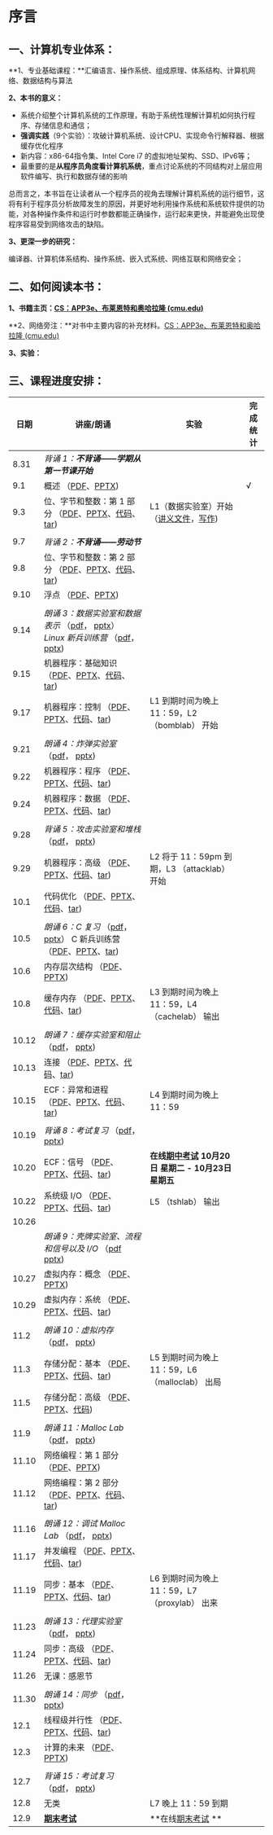 # 序言



## 一、计算机专业体系：

**1、专业基础课程：**汇编语言、操作系统、组成原理、体系结构、计算机网络、数据结构与算法

**2、本书的意义：**

- 系统介绍整个计算机系统的工作原理，有助于系统性理解计算机如何执行程序、存储信息和通信；
- **强调实践**（9个实验）：攻破计算机系统、设计CPU、实现命令行解释器、根据缓存优化程序
- 新内容：x86-64指令集、Intel Core i7 的虚拟地址架构、SSD、IPv6等；
- 最重要的是**从程序员角度看计算机系统**，重点讨论系统的不同结构对上层应用软件编写、执行和数据存储的影响

总而言之，本书旨在让读者从一个程序员的视角去理解计算机系统的运行细节，这将有利于程序员分析故障发生的原因，并更好地利用操作系统和系统软件提供的功能，对各种操作条件和运行时参数都能正确操作，运行起来更快，并能避免出现使程序容易受到网络攻击的缺陷。

**3、更深一步的研究：**

编译器、计算机体系结构、操作系统、嵌入式系统、网络互联和网络安全；



## 二、如何阅读本书：

**1、书籍主页：[CS：APP3e、布莱恩特和奥哈拉隆 (cmu.edu)](https://csapp.cs.cmu.edu/3e/students.html)**

**2、网络旁注：**对书中主要内容的补充材料。[CS：APP3e、布莱恩特和奥哈拉隆 (cmu.edu)](https://csapp.cs.cmu.edu/3e/waside.html)

**3、实验：** 



## 三、课程进度安排：

| 日期  | 讲座/朗诵                                                    | 实验                                                         | 完成统计 |
| ----- | ------------------------------------------------------------ | ------------------------------------------------------------ | -------- |
| 8.31  | *背诵  1：**不背诵——学期从第一节课开始***                    |                                                              |          |
| 9.1   | 概述 （[PDF](https://www.cs.cmu.edu/afs/cs/academic/class/15213-f15/www/lectures/01-overview.pdf)、[PPTX](https://www.cs.cmu.edu/afs/cs/academic/class/15213-f15/www/lectures/01-overview.pptx)) |                                                              | √        |
| 9.3   | 位、字节和整数：第 1 部分 （[PDF](https://www.cs.cmu.edu/afs/cs/academic/class/15213-f15/www/lectures/02-03-bits-ints.pdf)、[PPTX](https://www.cs.cmu.edu/afs/cs/academic/class/15213-f15/www/lectures/02-03-bits-ints.pptx)、[代码](https://www.cs.cmu.edu/afs/cs/academic/class/15213-f15/www/code/02-03-bits-ints)、[tar](https://www.cs.cmu.edu/afs/cs/academic/class/15213-f15/www/code/02-03-bits-ints.tar)) | L1（数据实验室）开始 （[讲义文件](https://www.cs.cmu.edu/afs/cs/academic/class/15213-f15/www/labs/datalab-handout.tar)，[写作](https://www.cs.cmu.edu/afs/cs/academic/class/15213-f15/www/labs/datalab.pdf)) |          |
|       |                                                              |                                                              |          |
| 9.7   | *背诵  2：**不背诵——劳动节***                                |                                                              |          |
| 9.8   | 位、字节和整数：第 2 部分 （[PDF](https://www.cs.cmu.edu/afs/cs/academic/class/15213-f15/www/lectures/02-03-bits-ints.pdf)、[PPTX](https://www.cs.cmu.edu/afs/cs/academic/class/15213-f15/www/lectures/02-03-bits-ints.pptx)、[代码](https://www.cs.cmu.edu/afs/cs/academic/class/15213-f15/www/code/02-03-bits-ints/)、[tar](https://www.cs.cmu.edu/afs/cs/academic/class/15213-f15/www/code/02-03-bits-ints.tar)) |                                                              |          |
| 9.10  | 浮点 （[PDF](https://www.cs.cmu.edu/afs/cs/academic/class/15213-f15/www/lectures/04-float.pdf)、[PPTX](https://www.cs.cmu.edu/afs/cs/academic/class/15213-f15/www/lectures/04-float.pptx)) |                                                              |          |
|       |                                                              |                                                              |          |
| 9.14  | *朗诵  3：数据实验室和数据表示* （[pdf](https://www.cs.cmu.edu/afs/cs/academic/class/15213-f15/www/recitations/rec03.pdf)， [pptx](https://www.cs.cmu.edu/afs/cs/academic/class/15213-f15/www/recitations/rec03.pptx)） *Linux 新兵训练营* （[pdf](https://www.cs.cmu.edu/afs/cs/academic/class/15213-f15/www/recitations/linux_boot_camp.pdf)， [pptx](https://www.cs.cmu.edu/afs/cs/academic/class/15213-f15/www/recitations/linux_boot_camp.pptx)) |                                                              |          |
| 9.15  | 机器程序：基础知识 （[PDF](https://www.cs.cmu.edu/afs/cs/academic/class/15213-f15/www/lectures/05-machine-basics.pdf)、[PPTX](https://www.cs.cmu.edu/afs/cs/academic/class/15213-f15/www/lectures/05-machine-basics.pptx)、[代码](https://www.cs.cmu.edu/afs/cs/academic/class/15213-f15/www/code/05-machine-basics)、[tar](https://www.cs.cmu.edu/afs/cs/academic/class/15213-f15/www/code/05-machine-basics.tar)) |                                                              |          |
| 9.17  | 机器程序：控制 （[PDF](https://www.cs.cmu.edu/afs/cs/academic/class/15213-f15/www/lectures/06-machine-control.pdf)、[PPTX](https://www.cs.cmu.edu/afs/cs/academic/class/15213-f15/www/lectures/06-machine-control.pptx)、[代码](https://www.cs.cmu.edu/afs/cs/academic/class/15213-f15/www/code/06-machine-control)、[tar](https://www.cs.cmu.edu/afs/cs/academic/class/15213-f15/www/code/06-machine-control.tar)) | L1 到期时间为晚上 11：59，L2 （bomblab） 开始                |          |
|       |                                                              |                                                              |          |
| 9.21  | *朗诵  4：炸弹实验室* （[pdf](https://www.cs.cmu.edu/afs/cs/academic/class/15213-f15/www/recitations/rec04.pdf)， [pptx](https://www.cs.cmu.edu/afs/cs/academic/class/15213-f15/www/recitations/rec04.pptx)) |                                                              |          |
| 9.22  | 机器程序：程序 （[PDF](https://www.cs.cmu.edu/afs/cs/academic/class/15213-f15/www/lectures/07-machine-procedures.pdf)、[PPTX](https://www.cs.cmu.edu/afs/cs/academic/class/15213-f15/www/lectures/07-machine-procedures.pptx)、[代码](https://www.cs.cmu.edu/afs/cs/academic/class/15213-f15/www/code/07-machine-procedures)、[tar](https://www.cs.cmu.edu/afs/cs/academic/class/15213-f15/www/code/07-machine-procedures.tar)) |                                                              |          |
| 9.24  | 机器程序：数据 （[PDF](https://www.cs.cmu.edu/afs/cs/academic/class/15213-f15/www/lectures/08-machine-data.pdf)、[PPTX](https://www.cs.cmu.edu/afs/cs/academic/class/15213-f15/www/lectures/08-machine-data.pptx)、[代码](https://www.cs.cmu.edu/afs/cs/academic/class/15213-f15/www/code/08-machine-data)、[tar](https://www.cs.cmu.edu/afs/cs/academic/class/15213-f15/www/code/08-machine-data.tar)) |                                                              |          |
|       |                                                              |                                                              |          |
| 9.28  | *背诵 5：攻击实验室和堆栈* （[pdf](https://www.cs.cmu.edu/afs/cs/academic/class/15213-f15/www/recitations/rec05.pdf)， [pptx](https://www.cs.cmu.edu/afs/cs/academic/class/15213-f15/www/recitations/rec05.pptx)) |                                                              |          |
| 9.29  | 机器程序：高级 （[PDF](https://www.cs.cmu.edu/afs/cs/academic/class/15213-f15/www/lectures/09-machine-advanced.pdf)、[PPTX](https://www.cs.cmu.edu/afs/cs/academic/class/15213-f15/www/lectures/09-machine-advanced.pptx)、[代码](https://www.cs.cmu.edu/afs/cs/academic/class/15213-f15/www/code/09-machine-advanced)、[tar](https://www.cs.cmu.edu/afs/cs/academic/class/15213-f15/www/code/09-machine-advanced.tar)) | L2 将于 11：59pm 到期，L3 （attacklab） 开始                 |          |
| 10.1  | 代码优化 （[PDF](https://www.cs.cmu.edu/afs/cs/academic/class/15213-f15/www/lectures/10-optimization.pdf)、[PPTX](https://www.cs.cmu.edu/afs/cs/academic/class/15213-f15/www/lectures/10-optimization.pptx)、[代码](https://www.cs.cmu.edu/afs/cs/academic/class/15213-f15/www/code/10-optimization)、[tar](https://www.cs.cmu.edu/afs/cs/academic/class/15213-f15/www/code/10-optimization.tar)) |                                                              |          |
|       |                                                              |                                                              |          |
| 10.5  | *朗诵 6：C 复习* （[pdf](https://www.cs.cmu.edu/afs/cs/academic/class/15213-f15/www/recitations/rec06.pdf)， [pptx](https://www.cs.cmu.edu/afs/cs/academic/class/15213-f15/www/recitations/rec06.pptx)） C 新兵训练营 （[PDF](https://www.cs.cmu.edu/afs/cs/academic/class/15213-f15/www/recitations/c_boot_camp.pdf)、[PPTX](https://www.cs.cmu.edu/afs/cs/academic/class/15213-f15/www/recitations/c_boot_camp.pptx)、[tar](https://www.cs.cmu.edu/afs/cs/academic/class/15213-f15/www/recitations/c_boot_camp.tar)) |                                                              |          |
| 10.6  | 内存层次结构 （[PDF](https://www.cs.cmu.edu/afs/cs/academic/class/15213-f15/www/lectures/11-memory-hierarchy.pdf)、[PPTX](https://www.cs.cmu.edu/afs/cs/academic/class/15213-f15/www/lectures/11-memory-hierarchy.pptx)) |                                                              |          |
| 10.8  | 缓存内存 （[PDF](https://www.cs.cmu.edu/afs/cs/academic/class/15213-f15/www/lectures/12-cache-memories.pdf)、[PPTX](https://www.cs.cmu.edu/afs/cs/academic/class/15213-f15/www/lectures/12-cache-memories.pptx)、[代码](https://www.cs.cmu.edu/afs/cs/academic/class/15213-f15/www/code/12-cache-memories)、[tar](https://www.cs.cmu.edu/afs/cs/academic/class/15213-f15/www/code/12-cache-memories.tar)) | L3 到期时间为晚上 11：59，L4 （cachelab） 输出               |          |
|       |                                                              |                                                              |          |
| 10.12 | *朗诵 7：缓存实验室和阻止* （[pdf](https://www.cs.cmu.edu/afs/cs/academic/class/15213-f15/www/recitations/rec07.pdf)， [pptx](https://www.cs.cmu.edu/afs/cs/academic/class/15213-f15/www/recitations/rec07.pptx)) |                                                              |          |
| 10.13 | 连接 （[PDF](https://www.cs.cmu.edu/afs/cs/academic/class/15213-f15/www/lectures/13-linking.pdf)、[PPTX](https://www.cs.cmu.edu/afs/cs/academic/class/15213-f15/www/lectures/13-linking.pptx)、[代码](https://www.cs.cmu.edu/afs/cs/academic/class/15213-f15/www/code/13-linking)、[tar](https://www.cs.cmu.edu/afs/cs/academic/class/15213-f15/www/code/13-linking.tar)) |                                                              |          |
| 10.15 | ECF：异常和进程 （[PDF](https://www.cs.cmu.edu/afs/cs/academic/class/15213-f15/www/lectures/14-ecf-procs.pdf)、[PPTX](https://www.cs.cmu.edu/afs/cs/academic/class/15213-f15/www/lectures/14-ecf-procs.pptx)、[代码](https://www.cs.cmu.edu/afs/cs/academic/class/15213-f15/www/code/14-ecf-procs)、[tar](https://www.cs.cmu.edu/afs/cs/academic/class/15213-f15/www/code/14-ecf-procs.tar)) | L4 到期时间为晚上 11：59                                     |          |
|       |                                                              |                                                              |          |
| 10.19 | *背诵 8：考试复习* （[pdf](https://www.cs.cmu.edu/afs/cs/academic/class/15213-f15/www/recitations/rec08.pdf)， [pptx](https://www.cs.cmu.edu/afs/cs/academic/class/15213-f15/www/recitations/rec08.pptx)) |                                                              |          |
| 10.20 | ECF：信号 （[PDF](https://www.cs.cmu.edu/afs/cs/academic/class/15213-f15/www/lectures/15-ecf-signals.pdf)、[PPTX](https://www.cs.cmu.edu/afs/cs/academic/class/15213-f15/www/lectures/15-ecf-signals.pptx)、[代码](https://www.cs.cmu.edu/afs/cs/academic/class/15213-f15/www/code/15-ecf-signals)、[tar](https://www.cs.cmu.edu/afs/cs/academic/class/15213-f15/www/code/15-ecf-signals.tar)) | **在线[期中考试](https://www.cs.cmu.edu/afs/cs/academic/class/15213-f15/www/exams.html) 10月20日 星期二 - 10月23日星期五** |          |
| 10.22 | 系统级 I/O （[PDF](https://www.cs.cmu.edu/afs/cs/academic/class/15213-f15/www/lectures/16-io.pdf)、[PPTX](https://www.cs.cmu.edu/afs/cs/academic/class/15213-f15/www/lectures/16-io.pptx)、[代码](https://www.cs.cmu.edu/afs/cs/academic/class/15213-f15/www/code/16-io)、[tar](https://www.cs.cmu.edu/afs/cs/academic/class/15213-f15/www/code/16-io.tar)) | L5 （tshlab） 输出                                           |          |
| 10.26 |                                                              |                                                              |          |
|       | *朗诵 9：壳牌实验室、流程和信号以及 I/O* （[pdf](https://www.cs.cmu.edu/afs/cs/academic/class/15213-f15/www/recitations/rec09.pdf) [pptx](https://www.cs.cmu.edu/afs/cs/academic/class/15213-f15/www/recitations/rec09.pptx)) |                                                              |          |
| 10.27 | 虚拟内存：概念 （[PDF](https://www.cs.cmu.edu/afs/cs/academic/class/15213-f15/www/lectures/17-vm-concepts.pdf)、[PPTX](https://www.cs.cmu.edu/afs/cs/academic/class/15213-f15/www/lectures/17-vm-concepts.pptx)) |                                                              |          |
| 10.29 | 虚拟内存：系统 （[PDF](https://www.cs.cmu.edu/afs/cs/academic/class/15213-f15/www/lectures/18-vm-systems.pdf)、[PPTX](https://www.cs.cmu.edu/afs/cs/academic/class/15213-f15/www/lectures/18-vm-systems.pptx)、[代码](https://www.cs.cmu.edu/afs/cs/academic/class/15213-f15/www/code/18-vm-systems)、[tar](https://www.cs.cmu.edu/afs/cs/academic/class/15213-f15/www/code/18-vm-systems.tar)) |                                                              |          |
|       |                                                              |                                                              |          |
| 11.2  | *朗诵 10：虚拟内存* （[pdf](https://www.cs.cmu.edu/afs/cs/academic/class/15213-f15/www/recitations/rec10.pdf)， [pptx](https://www.cs.cmu.edu/afs/cs/academic/class/15213-f15/www/recitations/rec10.pptx)) |                                                              |          |
| 11.3  | 存储分配：基本 （[PDF](https://www.cs.cmu.edu/afs/cs/academic/class/15213-f15/www/lectures/19-malloc-basic.pdf)、[PPTX](https://www.cs.cmu.edu/afs/cs/academic/class/15213-f15/www/lectures/19-malloc-basic.pptx)、[代码](https://www.cs.cmu.edu/afs/cs/academic/class/15213-f15/www/code/19-malloc-basic)、[tar](https://www.cs.cmu.edu/afs/cs/academic/class/15213-f15/www/code/19-malloc-basic.tar)) | L5 到期时间为晚上 11：59，L6 （malloclab） 出局              |          |
| 11.5  | 存储分配：高级 （[PDF](https://www.cs.cmu.edu/afs/cs/academic/class/15213-f15/www/lectures/20-malloc-advanced.pdf)、[PPTX](https://www.cs.cmu.edu/afs/cs/academic/class/15213-f15/www/lectures/20-malloc-advanced.pptx)、[代码](https://www.cs.cmu.edu/afs/cs/academic/class/15213-f15/www/code/20-malloc-advanced/)) |                                                              |          |
|       |                                                              |                                                              |          |
| 11.9  | *朗诵 11：Malloc Lab* （[pdf](https://www.cs.cmu.edu/afs/cs/academic/class/15213-f15/www/recitations/rec11.pdf)， [pptx](https://www.cs.cmu.edu/afs/cs/academic/class/15213-f15/www/recitations/rec11.pptx)) |                                                              |          |
| 11.10 | 网络编程：第 1 部分 （[PDF](https://www.cs.cmu.edu/afs/cs/academic/class/15213-f15/www/lectures/21-netprog1.pdf)、[PPTX](https://www.cs.cmu.edu/afs/cs/academic/class/15213-f15/www/lectures/21-netprog1.pptx)) |                                                              |          |
| 11.12 | 网络编程：第 2 部分 （[PDF](https://www.cs.cmu.edu/afs/cs/academic/class/15213-f15/www/lectures/22-netprog2.pdf)、[PPTX](https://www.cs.cmu.edu/afs/cs/academic/class/15213-f15/www/lectures/22-netprog2.pptx)、[代码](https://www.cs.cmu.edu/afs/cs/academic/class/15213-f15/www/code/22-netprog2/)、[tar](https://www.cs.cmu.edu/afs/cs/academic/class/15213-f15/www/code/22-netprog2.tar)) |                                                              |          |
|       |                                                              |                                                              |          |
| 11.16 | *朗诵 12：调试 Malloc Lab* （[pdf](https://www.cs.cmu.edu/afs/cs/academic/class/15213-f15/www/recitations/rec12.pdf)， [pptx](https://www.cs.cmu.edu/afs/cs/academic/class/15213-f15/www/recitations/rec12.pptx)) |                                                              |          |
| 11.17 | 并发编程 （[PDF](https://www.cs.cmu.edu/afs/cs/academic/class/15213-f15/www/lectures/23-concprog.pdf)、[PPTX](https://www.cs.cmu.edu/afs/cs/academic/class/15213-f15/www/lectures/23-concprog.pptx)、[代码](https://www.cs.cmu.edu/afs/cs/academic/class/15213-f15/www/code/23-concprog)、[tar](https://www.cs.cmu.edu/afs/cs/academic/class/15213-f15/www/code/23-concprog.tar)) |                                                              |          |
| 11.19 | 同步：基本 （[PDF](https://www.cs.cmu.edu/afs/cs/academic/class/15213-f15/www/lectures/24-sync-basic.pdf)、[PPTX](https://www.cs.cmu.edu/afs/cs/academic/class/15213-f15/www/lectures/24-sync-basic.pptx)、[代码](https://www.cs.cmu.edu/afs/cs/academic/class/15213-f15/www/code/24-sync-basic)、[tar](https://www.cs.cmu.edu/afs/cs/academic/class/15213-f15/www/code/24-sync-basic.tar)) | L6 到期时间为晚上 11：59，L7 （proxylab） 出来               |          |
|       |                                                              |                                                              |          |
| 11.23 | *朗诵 13：代理实验室* （[pdf](https://www.cs.cmu.edu/afs/cs/academic/class/15213-f15/www/recitations/rec13.pdf)， [pptx](https://www.cs.cmu.edu/afs/cs/academic/class/15213-f15/www/recitations/rec13.pptx)) |                                                              |          |
| 11.24 | 同步：高级 （[PDF](https://www.cs.cmu.edu/afs/cs/academic/class/15213-f15/www/lectures/25-sync-advanced.pdf)、[PPTX](https://www.cs.cmu.edu/afs/cs/academic/class/15213-f15/www/lectures/25-sync-advanced.pptx)、[代码](https://www.cs.cmu.edu/afs/cs/academic/class/15213-f15/www/code/25-sync-advanced)、[tar](https://www.cs.cmu.edu/afs/cs/academic/class/15213-f15/www/code/25-sync-advanced.tar)) |                                                              |          |
| 11.26 | 无课：感恩节                                                 |                                                              |          |
|       |                                                              |                                                              |          |
| 11.30 | *朗诵 14：同步* （[pdf](https://www.cs.cmu.edu/afs/cs/academic/class/15213-f15/www/recitations/rec14.pdf)， [pptx](https://www.cs.cmu.edu/afs/cs/academic/class/15213-f15/www/recitations/rec14.pptx)) |                                                              |          |
| 12.1  | 线程级并行性 （[PDF](https://www.cs.cmu.edu/afs/cs/academic/class/15213-f15/www/lectures/26-parallelism.pdf)、[PPTX](https://www.cs.cmu.edu/afs/cs/academic/class/15213-f15/www/lectures/26-parallelism.pptx)、[代码](https://www.cs.cmu.edu/afs/cs/academic/class/15213-f15/www/code/26-parallelism)、[tar](https://www.cs.cmu.edu/afs/cs/academic/class/15213-f15/www/code/26-parallelism.tar)) |                                                              |          |
| 12.3  | 计算的未来 （[PDF](https://www.cs.cmu.edu/afs/cs/academic/class/15213-f15/www/lectures/27-future.pdf)、[PPTX](https://www.cs.cmu.edu/afs/cs/academic/class/15213-f15/www/lectures/27-future.pptx)) |                                                              |          |
|       |                                                              |                                                              |          |
| 12.7  | *背诵 15：考试复习* （[pdf](https://www.cs.cmu.edu/afs/cs/academic/class/15213-f15/www/recitations/rec15.pdf)， [pptx](https://www.cs.cmu.edu/afs/cs/academic/class/15213-f15/www/recitations/rec15.pptx)) |                                                              |          |
| 12.8  | 无类                                                         | L7 晚上 11：59 到期                                          |          |
| 12.9  | [**期末考试**](https://www.cs.cmu.edu/afs/cs/academic/class/15213-f15/www/exams.html) | **在线[期末考试](https://www.cs.cmu.edu/afs/cs/academic/class/15213-f15/www/exams.html) ** |          |